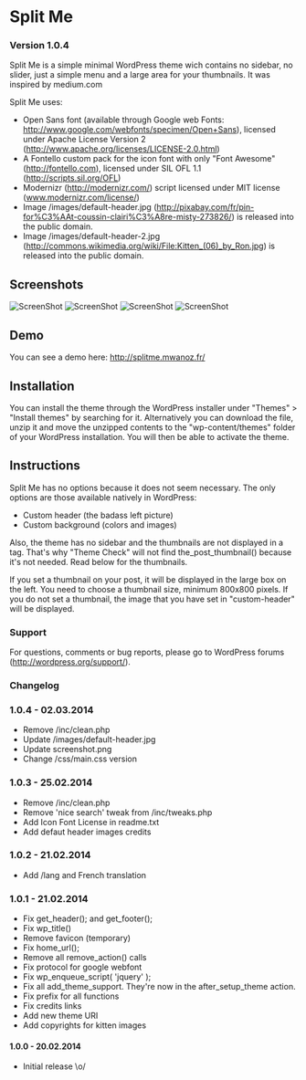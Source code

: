 Split Me
========

### Version 1.0.4

Split Me is a simple minimal WordPress theme wich contains no sidebar, no slider, just a simple menu and a large area for your thumbnails. It was inspired by medium.com

Split Me uses:
* Open Sans font (available through Google web Fonts: http://www.google.com/webfonts/specimen/Open+Sans), licensed under Apache License Version 2 (http://www.apache.org/licenses/LICENSE-2.0.html)
* A Fontello custom pack for the icon font with only "Font Awesome" (http://fontello.com), licensed under SIL OFL 1.1 (http://scripts.sil.org/OFL)
* Modernizr (http://modernizr.com/) script licensed under MIT license (www.modernizr.com/license/)
* Image /images/default-header.jpg (http://pixabay.com/fr/pin-for%C3%AAt-coussin-clairi%C3%A8re-misty-273826/) is released into the public domain.
* Image /images/default-header-2.jpg (http://commons.wikimedia.org/wiki/File:Kitten_(06)_by_Ron.jpg) is released into the public domain.

## Screenshots

![ScreenShot](https://raw2.github.com/Manoz/split-me/master/screenshots/screen-1.png)
![ScreenShot](https://raw2.github.com/Manoz/split-me/master/screenshots/screen-2.png)
![ScreenShot](https://raw2.github.com/Manoz/split-me/master/screenshots/screen-3.png)
![ScreenShot](https://raw2.github.com/Manoz/split-me/master/screenshots/screen-4.png)

## Demo

You can see a demo here: http://splitme.mwanoz.fr/

## Installation

You can install the theme through the WordPress installer under "Themes" > "Install themes" by searching for it.
Alternatively you can download the file, unzip it and move the unzipped contents to the "wp-content/themes" folder
of your WordPress installation. You will then be able to activate the theme.

## Instructions

Split Me has no options because it does not seem necessary.
The only options are those available natively in WordPress:
* Custom header (the badass left picture)
* Custom background (colors and images)

Also, the theme has no sidebar and the thumbnails are not displayed in a <img> tag. That's why "Theme Check" will not find the_post_thumbnail() because it's not needed. Read below for the thumbnails.

If you set a thumbnail on your post, it will be displayed in the large box on the left. You need to choose a thumbnail size, minimum 800x800 pixels. 
If you do not set a thumbnail, the image that you have set in "custom-header" will be displayed.

### Support

For questions, comments or bug reports, please go to WordPress forums (http://wordpress.org/support/).

### Changelog

### 1.0.4 - 02.03.2014
* Remove /inc/clean.php
* Update /images/default-header.jpg
* Update screenshot.png
* Change /css/main.css version

### 1.0.3 - 25.02.2014
* Remove /inc/clean.php
* Remove 'nice search' tweak from /inc/tweaks.php
* Add Icon Font License in readme.txt
* Add defaut header images credits

### 1.0.2 - 21.02.2014
* Add /lang and French translation

### 1.0.1 - 21.02.2014
* Fix get_header(); and get_footer();
* Fix wp_title()
* Remove favicon (temporary)
* Fix home_url();
* Remove all remove_action() calls
* Fix protocol for google webfont
* Fix wp_enqueue_script( 'jquery' );
* Fix all add_theme_support. They're now in the after_setup_theme action.
* Fix prefix for all functions
* Fix credits links
* Add new theme URI
* Add copyrights for kitten images

#### 1.0.0 - 20.02.2014
* Initial release \o/
